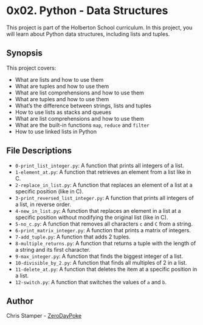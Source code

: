 # 0x02. Python - Data Structures

This project is part of the Holberton School curriculum. In this project, you will learn about Python data structures, including lists and tuples.

## Synopsis

This project covers:

- What are lists and how to use them
- What are tuples and how to use them
- What are list comprehensions and how to use them
- What are tuples and how to use them
- What’s the difference between strings, lists and tuples
- How to use lists as stacks and queues
- What are list comprehensions and how to use them
- What are the built-in functions `map`, `reduce` and `filter`
- How to use linked lists in Python

## File Descriptions

- `0-print_list_integer.py`: A function that prints all integers of a list.
- `1-element_at.py`: A function that retrieves an element from a list like in C.
- `2-replace_in_list.py`: A function that replaces an element of a list at a specific position (like in C).
- `3-print_reversed_list_integer.py`: A function that prints all integers of a list, in reverse order.
- `4-new_in_list.py`: A function that replaces an element in a list at a specific position without modifying the original list (like in C).
- `5-no_c.py`: A function that removes all characters `c` and `C` from a string.
- `6-print_matrix_integer.py`: A function that prints a matrix of integers.
- `7-add_tuple.py`: A function that adds 2 tuples.
- `8-multiple_returns.py`: A function that returns a tuple with the length of a string and its first character.
- `9-max_integer.py`: A function that finds the biggest integer of a list.
- `10-divisible_by_2.py`: A function that finds all multiples of 2 in a list.
- `11-delete_at.py`: A function that deletes the item at a specific position in a list.
- `12-switch.py`: A function that switches the values of `a` and `b`.

## Author

Chris Stamper - [ZeroDayPoke](https://github.com/ZeroDayPoke)
